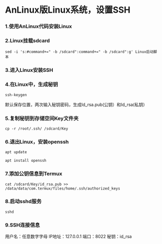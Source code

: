 # AnLinux版Linux系统，设置SSH

### 1.使用AnLinux代码安装Linux
### 2.Linux挂载sdcard
  ```
  sed -i 's:#command+=" -b /sdcard":command+=" -b /sdcard":g' Linux启动脚本
  ```
### 3.进入Linux安装SSH
### 4.在Linux中，生成秘钥
  ```
  ssh-keygen
  ```
  默认保存位置，两次输入秘钥密码，生成Id_rsa.pub(公钥）和Id_rsa(私钥）
### 5.复制秘钥到存储空间Key文件夹
  ```
  cp -r /root/.ssh/ /sdcard/Key
  ```
### 6.退出Linux，安装openssh
  ```
  apt update
  ```
  ```
  apt install openssh
  ```
### 7.添加公钥信息到Termux
  ```
  cat /sdcard/Key/id_rsa.pub >> /data/data/com.termux/files/home/.ssh/authorized_keys
  ```
### 8.启动sshd服务
  ```
  sshd
  ```
### 9.SSH连接信息
  用户名：任意数字字母
  IP地址：127.0.0.1
  端口：8022
  秘钥：id_rsa
